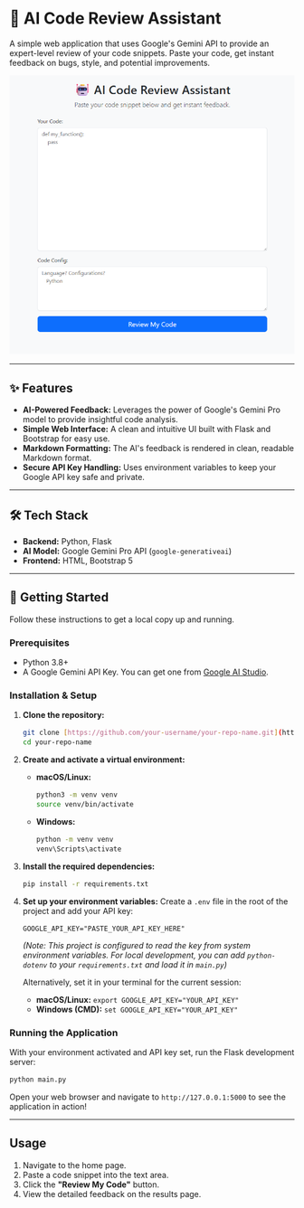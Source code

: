 # 🤖 AI Code Review Assistant

A simple web application that uses Google's Gemini API to provide an expert-level review of your code snippets. Paste your code, get instant feedback on bugs, style, and potential improvements.

![alt text](image.png)

---

## ✨ Features

* **AI-Powered Feedback:** Leverages the power of Google's Gemini Pro model to provide insightful code analysis.
* **Simple Web Interface:** A clean and intuitive UI built with Flask and Bootstrap for easy use.
* **Markdown Formatting:** The AI's feedback is rendered in clean, readable Markdown format.
* **Secure API Key Handling:** Uses environment variables to keep your Google API key safe and private.

---

## 🛠️ Tech Stack

* **Backend:** Python, Flask
* **AI Model:** Google Gemini Pro API (`google-generativeai`)
* **Frontend:** HTML, Bootstrap 5

---

## 🚀 Getting Started

Follow these instructions to get a local copy up and running.

### Prerequisites

* Python 3.8+
* A Google Gemini API Key. You can get one from [Google AI Studio](https://aistudio.google.com/).

### Installation & Setup

1.  **Clone the repository:**
    ```sh
    git clone [https://github.com/your-username/your-repo-name.git](https://github.com/your-username/your-repo-name.git)
    cd your-repo-name
    ```

2.  **Create and activate a virtual environment:**
    * **macOS/Linux:**
        ```sh
        python3 -m venv venv
        source venv/bin/activate
        ```
    * **Windows:**
        ```sh
        python -m venv venv
        venv\Scripts\activate
        ```

3.  **Install the required dependencies:**
    ```sh
    pip install -r requirements.txt
    ```

4.  **Set up your environment variables:**
    Create a `.env` file in the root of the project and add your API key:
    ```
    GOOGLE_API_KEY="PASTE_YOUR_API_KEY_HERE"
    ```
    *(Note: This project is configured to read the key from system environment variables. For local development, you can add `python-dotenv` to your `requirements.txt` and load it in `main.py`)*

    Alternatively, set it in your terminal for the current session:
    * **macOS/Linux:** `export GOOGLE_API_KEY="YOUR_API_KEY"`
    * **Windows (CMD):** `set GOOGLE_API_KEY="YOUR_API_KEY"`

### Running the Application

With your environment activated and API key set, run the Flask development server:

```sh
python main.py
```

Open your web browser and navigate to `http://127.0.0.1:5000` to see the application in action!

---

## Usage

1.  Navigate to the home page.
2.  Paste a code snippet into the text area.
3.  Click the **"Review My Code"** button.
4.  View the detailed feedback on the results page.
